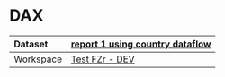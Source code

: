 



# DAX

|Dataset|[report 1 using country dataflow](./../report-1-using-country-dataflow.md)|
| :--- | :--- |
|Workspace|[Test FZr - DEV](../../Workspaces/Test-FZr---DEV.md)|
